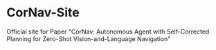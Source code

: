 # CorNav-Site
Official site for Paper "CorNav: Autonomous Agent with Self-Corrected Planning for Zero-Shot Vision-and-Language Navigation"
